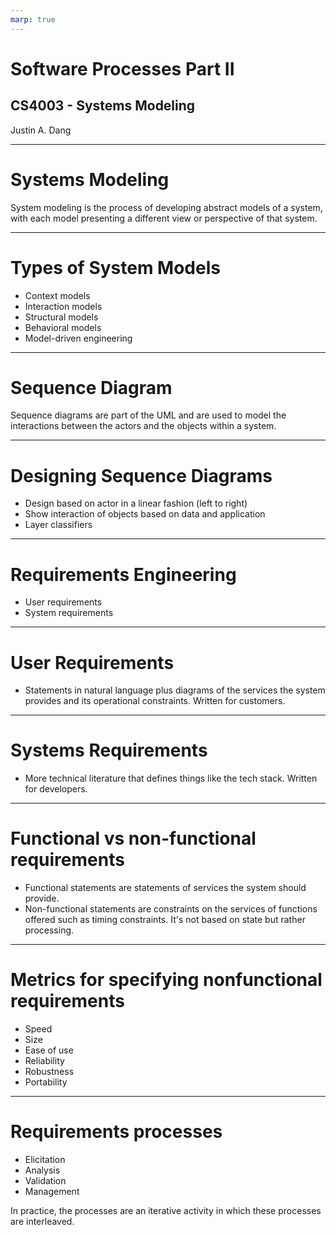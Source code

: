 ```yaml
---
marp: true
---
```


# Software Processes Part II
## CS4003 - Systems Modeling
Justin A. Dang

___

# Systems Modeling
System modeling is the process of developing abstract models of a system, with each model presenting a different view or perspective of that system. 



___
# Types of System Models
- Context models
- Interaction models
- Structural models
- Behavioral models
- Model-driven engineering 

___

# Sequence Diagram
Sequence diagrams are part of the UML and are used to model the interactions between the actors and the objects within a system.

___

# Designing Sequence Diagrams
- Design based on actor in a linear fashion (left to right)
- Show interaction of objects based on data and application
- Layer classifiers

___

# Requirements Engineering
- User requirements
- System requirements

___
# User Requirements
- Statements in natural language plus diagrams of the services the system provides and its operational constraints. Written for customers.

___

# Systems Requirements
- More technical literature that defines things like the tech stack. Written for developers.

___

# Functional vs non-functional requirements
- Functional statements are statements of services the system should provide.
- Non-functional statements are constraints on the services of functions offered such as timing constraints. It's not based on state but rather processing.

___

# Metrics for specifying nonfunctional requirements
- Speed
- Size
- Ease of use
- Reliability
- Robustness
- Portability

___

# Requirements processes
- Elicitation
- Analysis
- Validation
- Management

In practice, the processes are an iterative activity in which these processes are interleaved.